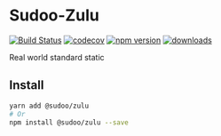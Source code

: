 # Sudoo-Zulu

[![Build Status](https://travis-ci.com/SudoDotDog/Sudoo-Zulu.svg?branch=master)](https://travis-ci.com/SudoDotDog/Sudoo-Zulu)
[![codecov](https://codecov.io/gh/SudoDotDog/Sudoo-Zulu/branch/master/graph/badge.svg)](https://codecov.io/gh/SudoDotDog/Sudoo-Zulu)
[![npm version](https://badge.fury.io/js/%40sudoo%2Fzulu.svg)](https://www.npmjs.com/package/@sudoo/zulu)
[![downloads](https://img.shields.io/npm/dm/@sudoo/zulu.svg)](https://www.npmjs.com/package/@sudoo/zulu)

Real world standard static

## Install

```sh
yarn add @sudoo/zulu
# Or
npm install @sudoo/zulu --save
```
